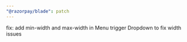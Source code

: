 ```yaml
---
"@razorpay/blade": patch
---
```


fix: add min-width and max-width in Menu trigger Dropdown to fix width issues

